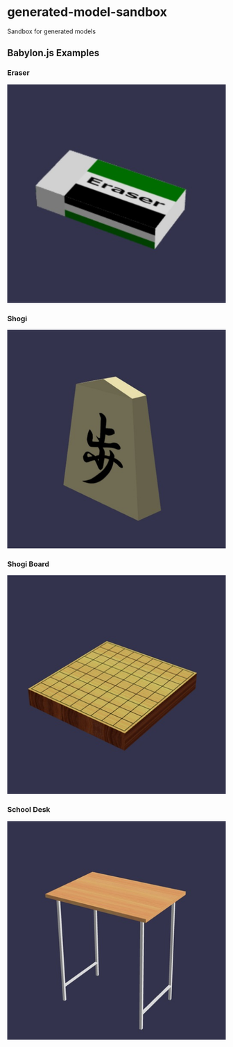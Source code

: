 # generated-model-sandbox
Sandbox for generated models

## Babylon.js Examples

### Eraser

[![Eraser](assets/screenshot/Eraser.jpg)](https://cx20.github.io/generated-model-sandbox/models/gltf/Eraser/src/index.html "Eraser")

### Shogi

[![Shogi](assets/screenshot/Shogi.jpg)](https://cx20.github.io/generated-model-sandbox/models/gltf/Shogi/src/index.html "Shogi")

### Shogi Board

[![Shogi Board](assets/screenshot/ShogiBoard.jpg)](https://cx20.github.io/generated-model-sandbox/models/gltf/ShogiBoard/src/index.html "Shogi Board")

### School Desk

[![School Desk](assets/screenshot/SchoolDesk.jpg)](https://cx20.github.io/generated-model-sandbox/models/gltf/SchoolDesk/src/index.html "School Desk")
